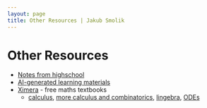 ```yaml
---
layout: page
title: Other Resources | Jakub Smolik
---
```


# Other Resources

- [Notes from highschool](gympl/index)
- [AI-generated learning materials](ai-gen/index)
- [Ximera](https://ximera.osu.edu/) - free maths textbooks
  - [calculus](https://ximera.osu.edu/mooculus), [more calculus and combinatorics](https://ximera.osu.edu/math), [lingebra](https://ximera.osu.edu/linearalgebra/textbook), [ODEs](https://ximera.osu.edu/ode/main)

